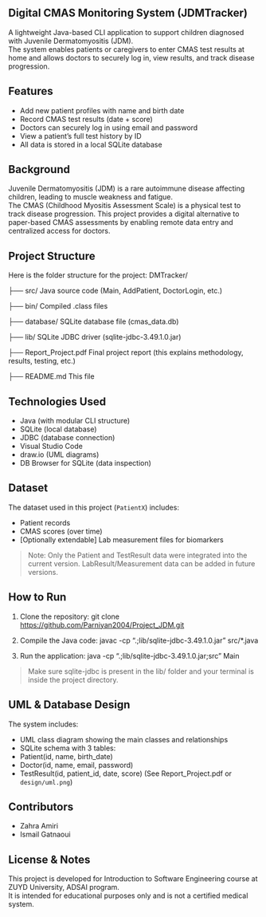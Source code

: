 ## Digital CMAS Monitoring System (JDMTracker)

A lightweight Java-based CLI application to support children diagnosed with Juvenile Dermatomyositis (JDM).  
The system enables patients or caregivers to enter CMAS test results at home and allows doctors to securely log in, view results, and track disease progression.

## Features

- Add new patient profiles with name and birth date
- Record CMAS test results (date + score)
- Doctors can securely log in using email and password
- View a patient’s full test history by ID
- All data is stored in a local SQLite database

## Background

Juvenile Dermatomyositis (JDM) is a rare autoimmune disease affecting children, leading to muscle weakness and fatigue.  
The CMAS (Childhood Myositis Assessment Scale) is a physical test to track disease progression.
This project provides a digital alternative to paper-based CMAS assessments by enabling remote data entry and centralized access for doctors.

##  Project Structure

Here is the folder structure for the project:
DMTracker/

├── src/                             Java source code (Main, AddPatient, DoctorLogin, etc.)

├── bin/                             Compiled .class files

├── database/                        SQLite database file (cmas_data.db)

├── lib/                             SQLite JDBC driver (sqlite-jdbc-3.49.1.0.jar)

├── Report_Project.pdf               Final project report (this explains methodology, results, testing, etc.)

├── README.md                        This file


## Technologies Used

- Java (with modular CLI structure)
- SQLite (local database)
- JDBC (database connection)
- Visual Studio Code
- draw.io (UML diagrams)
- DB Browser for SQLite (data inspection)

## Dataset

The dataset used in this project (`PatientX`) includes:
- Patient records
- CMAS scores (over time)
- [Optionally extendable] Lab measurement files for biomarkers

> Note: Only the Patient and TestResult data were integrated into the current version. LabResult/Measurement data can be added in future versions.

## How to Run

1. Clone the repository:
git clone https://github.com/Parniyan2004/Project_JDM.git

3. Compile the Java code:
javac -cp “.;lib/sqlite-jdbc-3.49.1.0.jar” src/*.java

4. Run the application:
java -cp “.;lib/sqlite-jdbc-3.49.1.0.jar;src” Main
> Make sure sqlite-jdbc is present in the lib/ folder and your terminal is inside the project directory.

## UML & Database Design

The system includes:
- UML class diagram showing the main classes and relationships
- SQLite schema with 3 tables:
- Patient(id, name, birth_date)
- Doctor(id, name, email, password)
- TestResult(id, patient_id, date, score)
(See Report_Project.pdf or `design/uml.png`)

## Contributors

- Zahra Amiri  
- Ismail Gatnaoui

## License & Notes

This project is developed for Introduction to Software Engineering course at ZUYD University, ADSAI program.  
It is intended for educational purposes only and is not a certified medical system.





